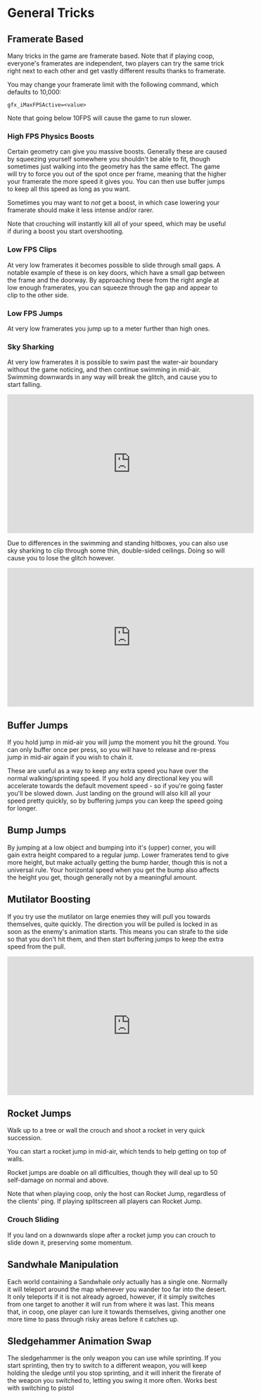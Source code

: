 # General Tricks

## Framerate Based
Many tricks in the game are framerate based. Note that if playing coop, everyone's framerates are independent, two players can try the same trick right next to each other and get vastly different results thanks to framerate.

You may change your framerate limit with the following command, which defaults to 10,000:
```
gfx_iMaxFPSActive=<value>
```
Note that going below 10FPS will cause the game to run slower.

### High FPS Physics Boosts
Certain geometry can give you massive boosts. Generally these are caused by squeezing yourself somewhere you shouldn't be able to fit, though sometimes just walking into the geometry has the same effect. The game will try to force you out of the spot once per frame, meaning that the higher your framerate the more speed it gives you. You can then use buffer jumps to keep all this speed as long as you want.

Sometimes you may want to *not* get a boost, in which case lowering your framerate should make it less intense and/or rarer.

Note that crouching will instantly kill all of your speed, which may be useful if during a boost you start overshooting.

### Low FPS Clips
At very low framerates it becomes possible to slide through small gaps. A notable example of these is on key doors, which have a small gap between the frame and the doorway. By approaching these from the right angle at low enough framerates, you can squeeze through the gap and appear to clip to the other side.

### Low FPS Jumps
At very low framerates you jump up to a meter further than high ones.

### Sky Sharking
At very low framerates it is possible to swim past the water-air boundary without the game noticing, and then continue swimming in mid-air. Swimming downwards in any way will break the glitch, and cause you to start falling.

<div align="center">
    <iframe width="560" height="315" src="https://www.youtube.com/embed/8jy2B_Bi-kk" frameborder="0" allow="accelerometer; autoplay; encrypted-media; gyroscope; picture-in-picture" allowfullscreen></iframe>
</div>

Due to differences in the swimming and standing hitboxes, you can also use sky sharking to clip through some thin, double-sided ceilings. Doing so will cause you to lose the glitch however.

<div align="center">
    <iframe width="560" height="315" src="https://www.youtube.com/embed/M4rHnN6OinQ" frameborder="0" allow="accelerometer; autoplay; encrypted-media; gyroscope; picture-in-picture" allowfullscreen></iframe>
</div>

## Buffer Jumps
If you hold jump in mid-air you will jump the moment you hit the ground. You can only buffer once per press, so you will have to release and re-press jump in mid-air again if you wish to chain it.

These are useful as a way to keep any extra speed you have over the normal walking/sprinting speed. If you hold any directional key you will accelerate towards the default movement speed - so if you're going faster you'll be slowed down. Just landing on the ground will also kill all your speed pretty quickly, so by buffering jumps you can keep the speed going for longer.

## Bump Jumps
By jumping at a low object and bumping into it's (upper) corner, you will gain extra height compared to a regular jump. Lower framerates tend to give more height, but make actually getting the bump harder, though this is not a universal rule. Your horizontal speed when you get the bump also affects the height you get, though generally not by a meaningful amount.

## Mutilator Boosting
If you try use the mutilator on large enemies they will pull you towards themselves, quite quickly. The direction you will be pulled is locked in as soon as the enemy's animation starts. This means you can strafe to the side so that you don't hit them, and then start buffering jumps to keep the extra speed from the pull.

<div align="center">
    <iframe width="560" height="315" src="https://www.youtube.com/embed/RUS9TkqC7rU" frameborder="0" allow="accelerometer; autoplay; encrypted-media; gyroscope; picture-in-picture" allowfullscreen></iframe>
</div>

## Rocket Jumps
Walk up to a tree or wall the crouch and shoot a rocket in very quick succession.

You can start a rocket jump in mid-air, which tends to help getting on top of walls.

Rocket jumps are doable on all difficulties, though they will deal up to 50 self-damage on normal and above.

Note that when playing coop, only the host can Rocket Jump, regardless of the clients' ping. If playing splitscreen all players can Rocket Jump.

### Crouch Sliding
If you land on a downwards slope after a rocket jump you can crouch to slide down it, preserving some momentum.

## Sandwhale Manipulation
Each world containing a Sandwhale only actually has a single one. Normally it will teleport around the map whenever you wander too far into the desert. It only teleports if it is not already agroed, however, if it simply switches from one target to another it will run from where it was last. This means that, in coop, one player can lure it towards themselves, giving another one more time to pass through risky areas before it catches up.

## Sledgehammer Animation Swap
The sledgehammer is the only weapon you can use while sprinting. If you start sprinting, then try to switch to a different weapon, you will keep holding the sledge until you stop sprinting, and it will inherit the firerate of the weapon you switched to, letting you swing it more often. Works best with switching to pistol

